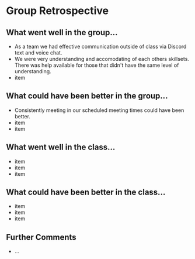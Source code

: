 # Group Retrospective

## What went well in the group...
* As a team we had effective communication outside of class via Discord text and voice chat.
* We were very understanding and accomodating of each others skillsets. There was help available for those that didn't have the same level of understanding.
* item

## What could have been better in the group...
* Consistently meeting in our scheduled meeting times could have been better.
* item
* item

## What went well in the class...
* item
* item
* item

## What could have been better in the class...
* item
* item
* item

## Further Comments
* ...